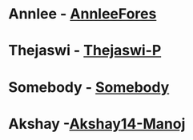 # Annlee - [AnnleeFores](https://github.com/AnnleeFores)
# Thejaswi - [Thejaswi-P](https://github.com/Thejaswi-P)
# Somebody - [Somebody](www.somebody.com)
# Akshay -[Akshay14-Manoj](https://github.com/Akshay14-Manoj)
